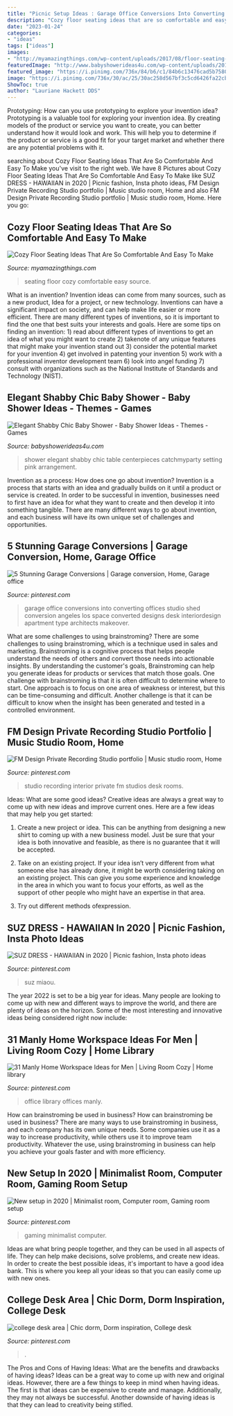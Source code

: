```yaml
---
title: "Picnic Setup Ideas : Garage Office Conversions Into Converting Offices Studio Shed Conversion Angeles Los Space Converted Designs Desk Interiordesign Apartment Type Architects Makeover"
description: "Cozy floor seating ideas that are so comfortable and easy to make"
date: "2023-01-24"
categories:
- "ideas"
tags: ["ideas"]
images:
- "http://myamazingthings.com/wp-content/uploads/2017/08/floor-seating-15.jpeg"
featuredImage: "http://www.babyshowerideas4u.com/wp-content/uploads/2015/09/Elegant-Shabby-Chic-Baby-Shower-table-setting-centerpieces.jpg"
featured_image: "https://i.pinimg.com/736x/84/b6/c1/84b6c13476cad5b7580320e294a82208--recording-studio-studio-design.jpg"
image: "https://i.pinimg.com/736x/30/ac/25/30ac258d567bf3c5cd6426fa22cbbc97.jpg"
ShowToc: true
author: "Lauriane Hackett DDS"
---
```



Prototyping: How can you use prototyping to explore your invention idea?
Prototyping is a valuable tool for exploring your invention idea. By creating models of the product or service you want to create, you can better understand how it would look and work. This will help you to determine if the product or service is a good fit for your target market and whether there are any potential problems with it.

	

		
searching about Cozy Floor Seating Ideas That Are So Comfortable And Easy To Make you've visit to the right web. We have 8 Pictures about Cozy Floor Seating Ideas That Are So Comfortable And Easy To Make like SUZ DRESS - HAWAIIAN in 2020 | Picnic fashion, Insta photo ideas, FM Design Private Recording Studio portfolio | Music studio room, Home and also FM Design Private Recording Studio portfolio | Music studio room, Home. Here you go:
		
    
## Cozy Floor Seating Ideas That Are So Comfortable And Easy To Make

<img loading=lazy src="http://myamazingthings.com/wp-content/uploads/2017/08/floor-seating-15.jpeg" onerror="this.onerror=null;this.src='https://tse2.mm.bing.net/th?id=OIP.yqSk2HP2zcImSHNkM2JMBAHaLH&amp;pid=15.1';" alt="Cozy Floor Seating Ideas That Are So Comfortable And Easy To Make">

_Source: myamazingthings.com_

>seating floor cozy comfortable easy source. 

	

What is an invention?
Invention ideas can come from many sources, such as a new product, Idea for a project, or new technology. Inventions can have a significant impact on society, and can help make life easier or more efficient. There are many different types of inventions, so it is important to find the one that best suits your interests and goals. Here are some tips on finding an invention: 1) read about different types of inventions to get an idea of what you might want to create 2) takenote of any unique features that might make your invention stand out 3) consider the potential market for your invention 4) get involved in patenting your invention 5) work with a professional inventor development team 6) look into angel funding 7) consult with organizations such as the National Institute of Standards and Technology (NIST).

    
## Elegant Shabby Chic Baby Shower - Baby Shower Ideas - Themes - Games

<img loading=lazy src="http://www.babyshowerideas4u.com/wp-content/uploads/2015/09/Elegant-Shabby-Chic-Baby-Shower-table-setting-centerpieces.jpg" onerror="this.onerror=null;this.src='https://tse4.mm.bing.net/th?id=OIP.s1v5lybjm7p8AvRjZfPWxQHaJ4&amp;pid=15.1';" alt="Elegant Shabby Chic Baby Shower - Baby Shower Ideas - Themes - Games">

_Source: babyshowerideas4u.com_

>shower elegant shabby chic table centerpieces catchmyparty setting pink arrangement. 

	

Invention as a process: How does one go about invention?
Invention is a process that starts with an idea and gradually builds on it until a product or service is created. In order to be successful in invention, businesses need to first have an idea for what they want to create and then develop it into something tangible. There are many different ways to go about invention, and each business will have its own unique set of challenges and opportunities.

    
## 5 Stunning Garage Conversions | Garage Conversion, Home, Garage Office

<img loading=lazy src="https://i.pinimg.com/736x/7c/fe/2e/7cfe2e3eef8ed5abb7a93d2647eb1b58--garage-office-office-setup.jpg" onerror="this.onerror=null;this.src='https://tse2.mm.bing.net/th?id=OIP.at0A2HDSxfmNkiu_iT-fJQHaJ3&amp;pid=15.1';" alt="5 Stunning Garage Conversions | Garage conversion, Home, Garage office">

_Source: pinterest.com_

>garage office conversions into converting offices studio shed conversion angeles los space converted designs desk interiordesign apartment type architects makeover. 

	

What are some challenges to using brainstroming?
There are some challenges to using brainstroming, which is a technique used in sales and marketing. Brainstroming is a cognitive process that helps people understand the needs of others and convert those needs into actionable insights. By understanding the customer's goals, Brainstroming can help you generate ideas for products or services that match those goals.
One challenge with brainstroming is that it is often difficult to determine where to start. One approach is to focus on one area of weakness or interest, but this can be time-consuming and difficult. Another challenge is that it can be difficult to know when the insight has been generated and tested in a controlled environment.

    
## FM Design Private Recording Studio Portfolio | Music Studio Room, Home

<img loading=lazy src="https://i.pinimg.com/736x/84/b6/c1/84b6c13476cad5b7580320e294a82208--recording-studio-studio-design.jpg" onerror="this.onerror=null;this.src='https://tse3.mm.bing.net/th?id=OIP.RyMO9KXxOTfhjVH1CTyQxQHaLW&amp;pid=15.1';" alt="FM Design Private Recording Studio portfolio | Music studio room, Home">

_Source: pinterest.com_

>studio recording interior private fm studios desk rooms. 

	

Ideas: What are some good ideas?
Creative ideas are always a great way to come up with new ideas and improve current ones. Here are a few ideas that may help you get started:
1. Create a new project or idea. This can be anything from designing a new shirt to coming up with a new business model. Just be sure that your idea is both innovative and feasible, as there is no guarantee that it will be accepted.

2. Take on an existing project. If your idea isn’t very different from what someone else has already done, it might be worth considering taking on an existing project. This can give you some experience and knowledge in the area in which you want to focus your efforts, as well as the support of other people who might have an expertise in that area.

3. Try out different methods ofexpression.

    
## SUZ DRESS - HAWAIIAN In 2020 | Picnic Fashion, Insta Photo Ideas

<img loading=lazy src="https://i.pinimg.com/736x/36/d1/6b/36d16b6d867a9b69e729fcc884093b44.jpg" onerror="this.onerror=null;this.src='https://tse4.mm.bing.net/th?id=OIP.LBsLv98QgkqK3wbuJ9XJdAHaJ3&amp;pid=15.1';" alt="SUZ DRESS - HAWAIIAN in 2020 | Picnic fashion, Insta photo ideas">

_Source: pinterest.com_

>suz miaou. 

	

The year 2022 is set to be a big year for ideas. Many people are looking to come up with new and different ways to improve the world, and there are plenty of ideas on the horizon. Some of the most interesting and innovative ideas being considered right now include: 

    
## 31 Manly Home Workspace Ideas For Men | Living Room Cozy | Home Library

<img loading=lazy src="https://i.pinimg.com/736x/30/ac/25/30ac258d567bf3c5cd6426fa22cbbc97.jpg" onerror="this.onerror=null;this.src='https://tse1.mm.bing.net/th?id=OIP.so6aIIPBA8LH3CyhU7j1KAHaJ5&amp;pid=15.1';" alt="31 Manly Home Workspace Ideas for Men | Living Room Cozy | Home library">

_Source: pinterest.com_

>office library offices manly. 

	

How can brainstroming be used in business?
How can brainstroming be used in business? There are many ways to use brainstroming in business, and each company has its own unique needs. Some companies use it as a way to increase productivity, while others use it to improve team productivity. Whatever the use, using brainstroming in business can help you achieve your goals faster and with more efficiency.

    
## New Setup In 2020 | Minimalist Room, Computer Room, Gaming Room Setup

<img loading=lazy src="https://i.pinimg.com/736x/5c/46/f3/5c46f34f34e0d2a6c46d98213039d2dd.jpg" onerror="this.onerror=null;this.src='https://tse4.mm.bing.net/th?id=OIP.Ph1Kq94O06dd9sZIwvP0SgHaJ3&amp;pid=15.1';" alt="New setup in 2020 | Minimalist room, Computer room, Gaming room setup">

_Source: pinterest.com_

>gaming minimalist computer. 

	

Ideas are what bring people together, and they can be used in all aspects of life. They can help make decisions, solve problems, and create new ideas. In order to create the best possible ideas, it's important to have a good idea bank. This is where you keep all your ideas so that you can easily come up with new ones.

    
## College Desk Area | Chic Dorm, Dorm Inspiration, College Desk

<img loading=lazy src="https://i.pinimg.com/736x/9d/cd/65/9dcd6553f25a9458a1b2d9714642b330.jpg" onerror="this.onerror=null;this.src='https://tse2.mm.bing.net/th?id=OIP.nNegYebyCD5ZvxC8CDYPAAHaJ3&amp;pid=15.1';" alt="college desk area | Chic dorm, Dorm inspiration, College desk">

_Source: pinterest.com_

>. 

	

The Pros and Cons of Having Ideas: What are the benefits and drawbacks of having ideas?
Ideas can be a great way to come up with new and original ideas. However, there are a few things to keep in mind when having ideas. The first is that ideas can be expensive to create and manage. Additionally, they may not always be successful. Another downside of having ideas is that they can lead to creativity being stifled.

